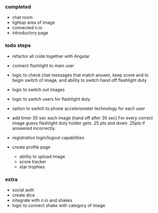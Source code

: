 ### completed
- chat room
- lightup area of image
- connected n.io
- introductory page

### todo steps
- refactor all code together with Angular
- connect flashlight to main user
- logic to check chat messages that match answer, keep score and to begin switch of image, and ability to switch hand off flashlight duty
- logic to switch out images
- logic to switch users for flashlight duty
- option to switch to phone accelerometer technology for each user
- add timer 30 sec each image (hand off after 30 sec) For every correct image guess flashlight duty holder gets .25 pts and down .25pts if answered incorrectly.


- registration login/logout capabilities
- create profile page
  - ability to upload image
  - score tracker
  - star trophies

### extra
- social auth
- create dice
- integrate with n.io and shakes
- logic to connect shake with category of image
